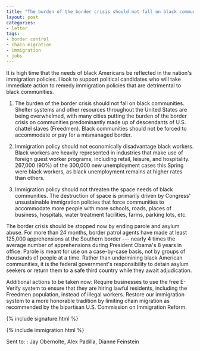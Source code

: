 ```yaml
---
title: "The burden of the border crisis should not fall on black communities"
layout: post
categories:
- letter
tags:
- border control
- chain migration
- immigration
- jobs
---
```


It is high time that the needs of black Americans be reflected in the nation's immigration policies. I look to support political candidates who will take immediate action to remedy immigration policies that are detrimental to black communities.

1. The burden of the border crisis should not fall on black communities. Shelter systems and other resources throughout the United States are being overwhelmed, with many cities putting the burden of the border crisis on communities predominantly made up of descendants of U.S. chattel slaves (Freedmen). Black communities should not be forced to accommodate or pay for a mismanaged border.

2. Immigration policy should not economically disadvantage black workers. Black workers are heavily represented in industries that make use of foreign guest worker programs, including retail, leisure, and hospitality. 267,000 (90%) of the 300,000 new unemployment cases this Spring were black workers, as black unemployment remains at higher rates than others.

3. Immigration policy should not threaten the space needs of black communities. The destruction of space is primarily driven by Congress' unsustainable immigration policies that force communities to accommodate more people with more schools, roads, places of business, hospitals, water treatment facilities, farms, parking lots, etc.

The border crisis should be stopped now by ending parole and asylum abuse. For more than 24 months, border patrol agents have made at least 125,000 apprehensions at the Southern border --- nearly 4 times the average number of apprehensions during President Obama's 8 years in office. Parole is meant for use on a case-by-case basis, not by groups of thousands of people at a time. Rather than undermining black American communities, it is the federal government's responsibility to detain asylum seekers or return them to a safe third country while they await adjudication.

Additional actions to be taken now: Require businesses to use the free E-Verify system to ensure that they are hiring lawful residents, including the Freedmen population, instead of illegal workers. Restore our immigration system to a more honorable tradition by limiting chain migration as recommended by the bipartisan U.S. Commission on Immigration Reform.

{% include signature.html %}

{% include immigration.html %}

Sent to:
: Jay Obernolte, Alex Padilla, Dianne Feinstein
